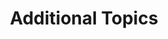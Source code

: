 ---
title: "Additional Topics"
linkTitle: "Additional Topics"
description: "Reference articles, legacy documentation links, and various articles authored by the user community."
weight: 9
type: docs
---